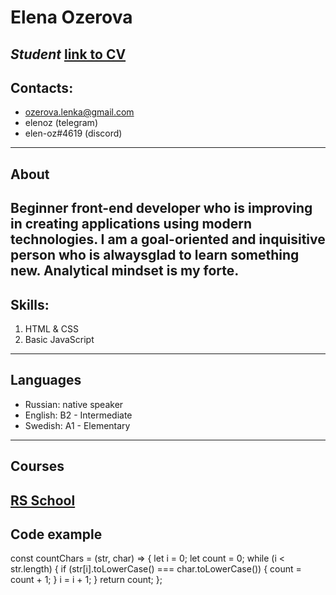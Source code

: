 # Elena Ozerova

*Student*
[link to CV](https://elen-oz.github.io/rsschool-cv/cv)
------------------

## Contacts:

* ozerova.lenka@gmail.com
* elenoz (telegram)
* elen-oz#4619 (discord)
------------------

## About

Beginner front-end developer who is improving in creating applications using modern technologies.
I am a goal-oriented and inquisitive person who is alwaysglad to learn something new. Analytical mindset is my forte.
------------------ 

## Skills:

1. HTML & CSS
2. Basic JavaScript
-------------------- 

## Languages

+ Russian: native speaker
+ English: B2 - Intermediate
+ Swedish: A1 - Elementary
---------------------

## Courses

[RS School](https://rs.school/js-stage0/)
---------------------

## Code example

const countChars = (str, char) => {
  let i = 0;
  let count = 0;
  while (i < str.length) {
    if (str[i].toLowerCase() === char.toLowerCase()) {
      count = count + 1;
    }
    i = i + 1;
  }
  return count;
};